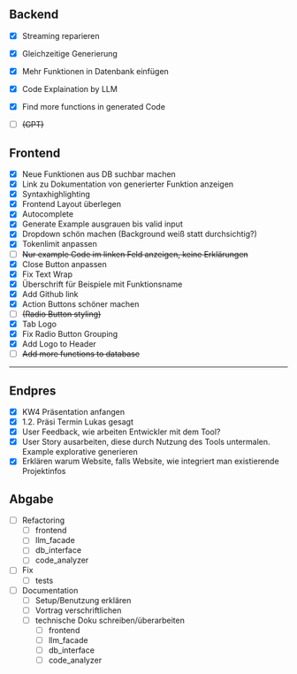 ## Backend
- [x] Streaming reparieren
- [x] Gleichzeitige Generierung
- [x] Mehr Funktionen in Datenbank einfügen
- [x] Code Explaination by LLM
- [x] Find more functions in generated Code
- [ ] ~~(GPT)~~


## Frontend
- [x] Neue Funktionen aus DB suchbar machen
- [x] Link zu Dokumentation von generierter Funktion anzeigen
- [x] Syntaxhighlighting
- [x] Frontend Layout überlegen
- [x] Autocomplete
- [x] Generate Example ausgrauen bis valid input
- [x] Dropdown schön machen (Background weiß statt durchsichtig?)
- [x] Tokenlimit anpassen
- [ ] ~~Nur example Code im linken Feld anzeigen, keine Erklärungen~~
- [x] Close Button anpassen
- [x] Fix Text Wrap
- [x] Überschrift für Beispiele mit Funktionsname
- [x] Add Github link
- [x] Action Buttons schöner machen
- [ ] ~~(Radio Button styling)~~
- [x] Tab Logo
- [x] Fix Radio Button Grouping
- [x] Add Logo to Header
- [ ] ~~Add more functions to database~~

-------------------------------------------------------------------------------

## Endpres
- [x] KW4 Präsentation anfangen
- [x] 1.2. Präsi Termin Lukas gesagt
- [x] User Feedback, wie arbeiten Entwickler mit dem Tool?
- [x] User Story ausarbeiten, diese durch Nutzung des Tools untermalen. Example explorative generieren
- [x] Erklären warum Website, falls Website, wie integriert man existierende Projektinfos

## Abgabe
- [ ] Refactoring
  - [ ] frontend
  - [ ] llm_facade
  - [ ] db_interface
  - [ ] code_analyzer
- [ ] Fix
  - [ ] tests
- [ ] Documentation
  - [ ] Setup/Benutzung erklären
  - [ ] Vortrag verschriftlichen
  - [ ] technische Doku schreiben/überarbeiten
    - [ ] frontend
    - [ ] llm_facade
    - [ ] db_interface
    - [ ] code_analyzer
